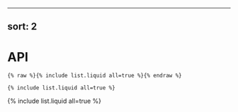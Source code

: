 
---
sort: 2
---

# API

```
{% raw %}{% include list.liquid all=true %}{% endraw %}

{% include list.liquid all=true %}
```

{% include list.liquid all=true %}